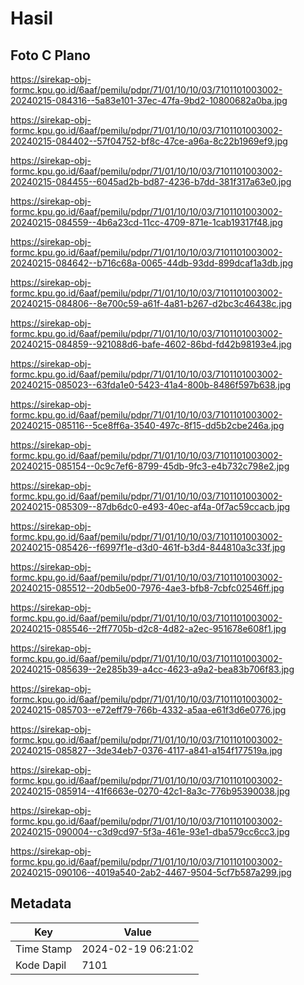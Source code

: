 # Hasil

## Foto C Plano

https://sirekap-obj-formc.kpu.go.id/6aaf/pemilu/pdpr/71/01/10/10/03/7101101003002-20240215-084316--5a83e101-37ec-47fa-9bd2-10800682a0ba.jpg

https://sirekap-obj-formc.kpu.go.id/6aaf/pemilu/pdpr/71/01/10/10/03/7101101003002-20240215-084402--57f04752-bf8c-47ce-a96a-8c22b1969ef9.jpg

https://sirekap-obj-formc.kpu.go.id/6aaf/pemilu/pdpr/71/01/10/10/03/7101101003002-20240215-084455--6045ad2b-bd87-4236-b7dd-381f317a63e0.jpg

https://sirekap-obj-formc.kpu.go.id/6aaf/pemilu/pdpr/71/01/10/10/03/7101101003002-20240215-084559--4b6a23cd-11cc-4709-871e-1cab19317f48.jpg

https://sirekap-obj-formc.kpu.go.id/6aaf/pemilu/pdpr/71/01/10/10/03/7101101003002-20240215-084642--b716c68a-0065-44db-93dd-899dcaf1a3db.jpg

https://sirekap-obj-formc.kpu.go.id/6aaf/pemilu/pdpr/71/01/10/10/03/7101101003002-20240215-084806--8e700c59-a61f-4a81-b267-d2bc3c46438c.jpg

https://sirekap-obj-formc.kpu.go.id/6aaf/pemilu/pdpr/71/01/10/10/03/7101101003002-20240215-084859--921088d6-bafe-4602-86bd-fd42b98193e4.jpg

https://sirekap-obj-formc.kpu.go.id/6aaf/pemilu/pdpr/71/01/10/10/03/7101101003002-20240215-085023--63fda1e0-5423-41a4-800b-8486f597b638.jpg

https://sirekap-obj-formc.kpu.go.id/6aaf/pemilu/pdpr/71/01/10/10/03/7101101003002-20240215-085116--5ce8ff6a-3540-497c-8f15-dd5b2cbe246a.jpg

https://sirekap-obj-formc.kpu.go.id/6aaf/pemilu/pdpr/71/01/10/10/03/7101101003002-20240215-085154--0c9c7ef6-8799-45db-9fc3-e4b732c798e2.jpg

https://sirekap-obj-formc.kpu.go.id/6aaf/pemilu/pdpr/71/01/10/10/03/7101101003002-20240215-085309--87db6dc0-e493-40ec-af4a-0f7ac59ccacb.jpg

https://sirekap-obj-formc.kpu.go.id/6aaf/pemilu/pdpr/71/01/10/10/03/7101101003002-20240215-085426--f6997f1e-d3d0-461f-b3d4-844810a3c33f.jpg

https://sirekap-obj-formc.kpu.go.id/6aaf/pemilu/pdpr/71/01/10/10/03/7101101003002-20240215-085512--20db5e00-7976-4ae3-bfb8-7cbfc02546ff.jpg

https://sirekap-obj-formc.kpu.go.id/6aaf/pemilu/pdpr/71/01/10/10/03/7101101003002-20240215-085546--2ff7705b-d2c8-4d82-a2ec-951678e608f1.jpg

https://sirekap-obj-formc.kpu.go.id/6aaf/pemilu/pdpr/71/01/10/10/03/7101101003002-20240215-085639--2e285b39-a4cc-4623-a9a2-bea83b706f83.jpg

https://sirekap-obj-formc.kpu.go.id/6aaf/pemilu/pdpr/71/01/10/10/03/7101101003002-20240215-085703--e72eff79-766b-4332-a5aa-e61f3d6e0776.jpg

https://sirekap-obj-formc.kpu.go.id/6aaf/pemilu/pdpr/71/01/10/10/03/7101101003002-20240215-085827--3de34eb7-0376-4117-a841-a154f177519a.jpg

https://sirekap-obj-formc.kpu.go.id/6aaf/pemilu/pdpr/71/01/10/10/03/7101101003002-20240215-085914--41f6663e-0270-42c1-8a3c-776b95390038.jpg

https://sirekap-obj-formc.kpu.go.id/6aaf/pemilu/pdpr/71/01/10/10/03/7101101003002-20240215-090004--c3d9cd97-5f3a-461e-93e1-dba579cc6cc3.jpg

https://sirekap-obj-formc.kpu.go.id/6aaf/pemilu/pdpr/71/01/10/10/03/7101101003002-20240215-090106--4019a540-2ab2-4467-9504-5cf7b587a299.jpg


## Metadata

| Key        | Value               |
| ---------- | ------------------- |
| Time Stamp | 2024-02-19 06:21:02 |
| Kode Dapil | 7101                |



